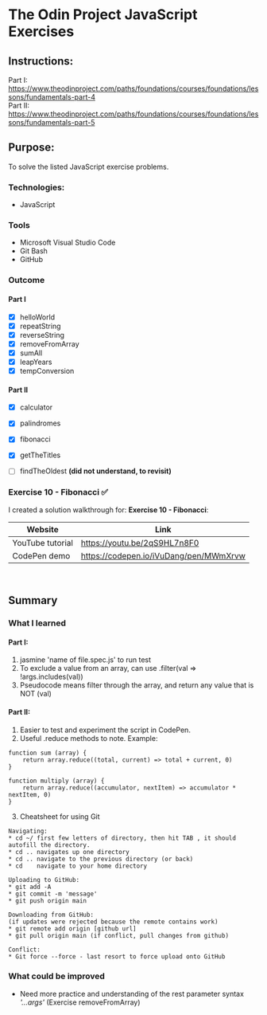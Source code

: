 # The Odin Project JavaScript Exercises


## Instructions:
Part I: <br>
https://www.theodinproject.com/paths/foundations/courses/foundations/lessons/fundamentals-part-4
<br/>
Part II: <br>
https://www.theodinproject.com/paths/foundations/courses/foundations/lessons/fundamentals-part-5

## Purpose: 
To solve the listed JavaScript exercise problems. 

### Technologies: 
* JavaScript

### Tools
* Microsoft Visual Studio Code
* Git Bash
* GitHub

### Outcome
#### Part I 
- [x] helloWorld
- [x] repeatString
- [x] reverseString
- [x] removeFromArray
- [x] sumAll
- [x] leapYears
- [x] tempConversion

#### Part II
- [x] calculator
- [x] palindromes
- [x] fibonacci
- [x] getTheTitles
- [ ] findTheOldest **(did not understand, to revisit)**


### Exercise 10 - Fibonacci :white_check_mark:
I created a solution walkthrough for: **Exercise 10 - Fibonacci**: 

| Website | Link | 
| ------------- | ------------- | 
| YouTube tutorial | https://youtu.be/2qS9HL7n8F0 | 
| CodePen demo | https://codepen.io/iVuDang/pen/MWmXrvw | 


<br />


## Summary

### What I learned
#### Part I:
1. jasmine 'name of file.spec.js' to run test 
2. To exclude a value from an array, can use .filter(val => !args.includes(val))
3. Pseudocode means filter through the array, and return any value that is NOT (val)

#### Part II:
1. Easier to test and experiment the script in CodePen.
2. Useful .reduce methods to note. Example:
```
function sum (array) {
	return array.reduce((total, current) => total + current, 0)
}

function multiply (array) {
	return array.reduce((accumulator, nextItem) => accumulator * nextItem, 0)
}

```


3. Cheatsheet for using Git 
```
Navigating: 
* cd ~/ first few letters of directory, then hit TAB , it should autofill the directory. 
* cd .. navigates up one directory 
* cd .. navigate to the previous directory (or back)
* cd    navigate to your home directory

Uploading to GitHub:
* git add -A
* git commit -m 'message'
* git push origin main

Downloading from GitHub:
(if updates were rejected because the remote contains work)
* git remote add origin [github url]
* git pull origin main (if conflict, pull changes from github)

Conflict: 
* Git force --force - last resort to force upload onto GitHub
```

### What could be improved
* Need more practice and understanding of the rest parameter syntax *'...args'* (Exercise removeFromArray)



